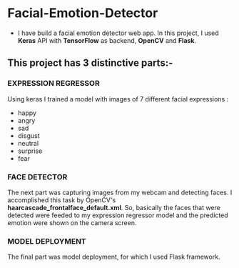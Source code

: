 # Facial-Emotion-Detector
* I have build a facial emotion detector web app. In this project, I used **Keras** API with **TensorFlow** as backend, **OpenCV** and **Flask**. 
## This project has 3 distinctive parts:-  
### EXPRESSION REGRESSOR 
Using keras I trained a model with images of 7 different facial expressions :
* happy
* angry
* sad
* disgust
* neutral
* surprise
* fear

### FACE DETECTOR
The next part was capturing images from my webcam and detecting faces. I accomplished this task by OpenCV's  **haarcascade_frontalface_default.xml**. So, basically the faces that were detected were feeded to my expression regressor model and the predicted emotion were shown on the camera screen.

### MODEL DEPLOYMENT
The final part was model deployment, for which I used Flask framework.  
